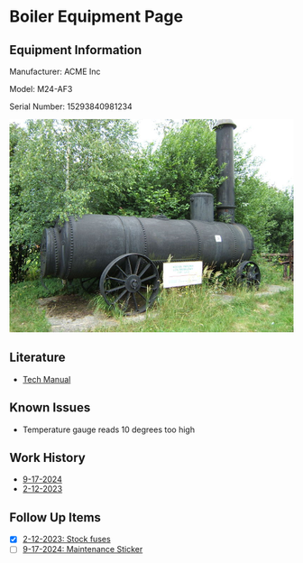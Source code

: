 # Boiler Equipment Page

## Equipment Information
Manufacturer: ACME Inc

Model: M24-AF3

Serial Number: 15293840981234

![Photo of a water boiler](boiler.jpg)

## Literature
- [Tech Manual](https://s3-us-west-2.amazonaws.com/catsy.782/Ambient+HPS+Manual+Catsy+Placeholder.pdf)

## Known Issues
- Temperature gauge reads 10 degrees too high

## Work History
- [9-17-2024](../jobs/job_1234/daily_reports/9-17-24.md)
- [2-12-2023](../jobs/job_1234/daily_reports/2-12-23.md)

## Follow Up Items
- [x] [2-12-2023: Stock fuses](../jobs/job_1234/daily_reports/2-12-23.md)
- [ ] [9-17-2024: Maintenance Sticker](../jobs/job_1234/daily_reports/9-17-24.md)
